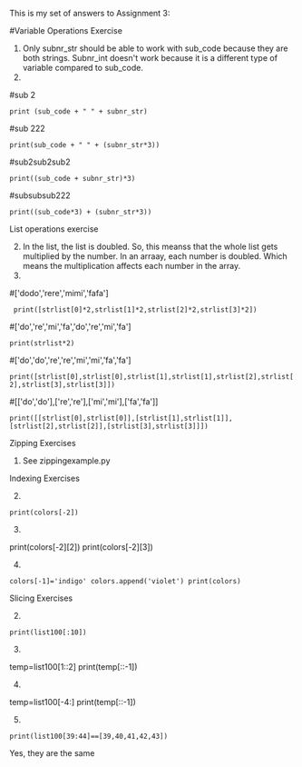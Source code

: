 This is my set of answers to Assignment 3:

#Variable Operations Exercise

1. Only subnr_str should be able to work with sub_code because they are both strings. Subnr_int doesn't work because it is a different type of variable compared to sub_code.
2. 
#sub 2

`print (sub_code + " " + subnr_str)`

#sub 222

`print(sub_code + " " + (subnr_str*3))`

#sub2sub2sub2

`print((sub_code + subnr_str)*3)`

#subsubsub222

`print((sub_code*3) + (subnr_str*3))`

List operations exercise

2. In the list, the list is doubled. So, this meanss that the whole list gets multiplied by the number. In an arraay, each number is doubled. Which means the multiplication affects each number in the array.
3.


#['dodo','rere','mimi','fafa']

`
print([strlist[0]*2,strlist[1]*2,strlist[2]*2,strlist[3]*2])`

#['do','re','mi','fa','do','re','mi','fa']

`print(strlist*2)`

#['do','do','re','re','mi','mi','fa','fa']

`print([strlist[0],strlist[0],strlist[1],strlist[1],strlist[2],strlist[2],strlist[3],strlist[3]])`

#[['do','do'],['re','re'],['mi','mi'],['fa','fa']]

`print([[strlist[0],strlist[0]],[strlist[1],strlist[1]],[strlist[2],strlist[2]],[strlist[3],strlist[3]]])
`

Zipping Exercises

1. See zippingexample.py


Indexing Exercises

2. 
`print(colors[-2])
`

3.
print(colors[-2][2])
print(colors[-2][3])

4. 
`colors[-1]='indigo'
colors.append('violet')
print(colors)`


Slicing Exercises

2.
`print(list100[:10])`


3.
temp=list100[1::2]
print(temp[::-1])

4.
temp=list100[-4:]
print(temp[::-1])

5.

`print(list100[39:44]==[39,40,41,42,43])`

Yes, they are the same
